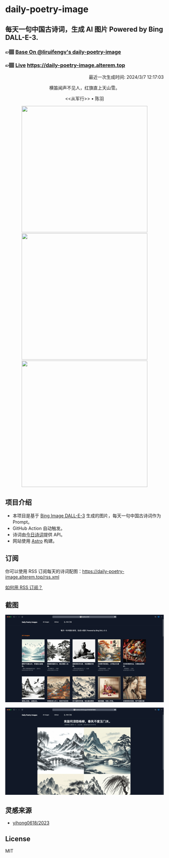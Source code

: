
# daily-poetry-image

## 每天一句中国古诗词，生成 AI 图片 Powered by Bing DALL-E-3.

### 👉🏽 [Base On @liruifengv's daily-poetry-image](https://github.com/liruifengv/daily-poetry-image)

### 👉🏽 [Live](https://daily-poetry-image.alterem.top/) https://daily-poetry-image.alterem.top

<p align="right">
  最近一次生成时间: 2024/3/7 12:17:03
</p>
<p align="center">
横笛闻声不见人，红旗直上天山雪。
</p>
<p align="center">
<<从军行>> • 陈羽
</p>
<p align="center">
<img src="https://tse4.mm.bing.net/th/id/OIG2.Xn24rEaVgMNBrEqRSicC" height="400" width="400" />
<img src="https://tse4.mm.bing.net/th/id/OIG2.htpVRGZNbRI.wtS4thXD" height="400" width="400" />
<img src="https://tse3.mm.bing.net/th/id/OIG2.2kR9Ev70iccQHRqCiyDa" height="400" width="400" />
</p>

## 项目介绍

-   本项目是基于 [Bing Image DALL-E-3](https://www.bing.com/images/create) 生成的图片，每天一句中国古诗词作为 Prompt。
-   GitHub Action 自动触发。
-   诗词由[今日诗词](https://www.jinrishici.com/)提供 API。
-   网站使用 [Astro](https://astro.build) 构建。

## 订阅

你可以使用 RSS 订阅每天的诗词配图：https://daily-poetry-image.alterem.top/rss.xml

[如何用 RSS 订阅？](https://zhuanlan.zhihu.com/p/55026716)

## 截图

![图片列表](./screenshots/Snipaste_2023-12-28_21-00-26.png)

![图片详情](./screenshots/Snipaste_2023-12-28_21-00-53.png)

## 灵感来源

-   [yihong0618/2023](https://github.com/yihong0618/2023)

## License

MIT
